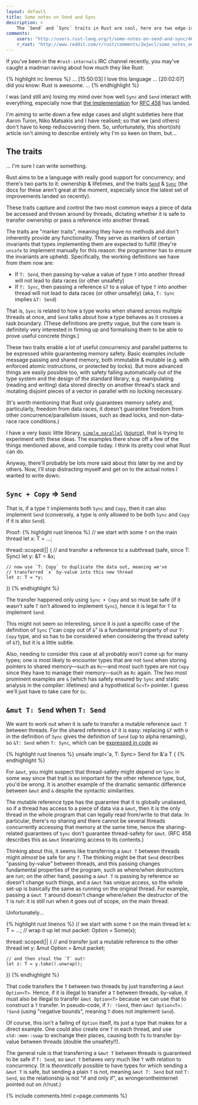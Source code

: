 ```yaml
---
layout: default
title: Some notes on Send and Sync
description: >
    The `Send` and `Sync` traits in Rust are cool, here are two edge-ish cases.
comments:
    users: "http://users.rust-lang.org/t/some-notes-on-send-and-sync/400"
    r_rust: "http://www.reddit.com/r/rust/comments/2wjwcl/some_notes_on_send_and_sync/"
---
```


If you've been in the `#rust-internals` IRC channel recently, you
may've caught a madman raving about how much they like Rust:

{% highlight irc linenos %}
...
[15:50:03] <huon> I love this language
...
[20:02:07] <huon> did you know: Rust is awesome.
...
{% endhighlight %}

I was (and still am) losing my mind over how well `Sync` and `Send`
interact with everything, especially now that
[the implementation](https://github.com/rust-lang/rust/pull/22319) for
[RFC 458](https://github.com/rust-lang/rfcs/pull/458) has landed.

I'm aiming to write down a few edge cases and slight subtleties here
that Aaron Turon, Niko Matsakis and I have realised; so that we (and
others) don't have to keep rediscovering them. So, unfortunately, this
short(ish) article isn't aiming to describe entirely why I'm so keen
on them, but...

## The traits

... I'm sure I can write something.

Rust aims to be a language with really good support for concurrency;
and there's two parts to it: ownership & lifetimes, and the traits
[`Send`][send] & [`Sync`][sync] (the docs for these aren't great at
the moment, especially since the latest set of improvements landed so
recently).

[send]: http://doc.rust-lang.org/nightly/std/marker/trait.Send.html
[sync]: http://doc.rust-lang.org/nightly/std/marker/trait.Sync.html

These traits capture and control the two most common ways a piece of
data be accessed and thrown around by threads, dictating whether it is
safe to transfer ownership or pass a reference into another
thread.

The traits are "marker traits", meaning they have no methods and don't
inherently provide any functionality. They serve as markers of certain
invariants that types implementing them are expected to fulfill
(they're `unsafe` to implement manually for this reason: the
programmer has to ensure the invariants are upheld). Specifically, the
working definitions we have from them now are:

- If `T: Send`, then passing by-value a value of type `T` into
  another thread will not lead to data races (or other unsafety)
- If `T: Sync`, then passing a reference `&T` to a value of type `T`
  into another thread will not lead to data races (or other unsafety)
  (aka, `T: Sync` implies `&T: Send`)

That is, `Sync` is related to how a type works when shared across
multiple threads at once, and `Send` talks about how a type behaves as
it crosses a task boundary. (These definitions are pretty vague, but
the core team is definitely very interested in firming up and
formalising them to be able to prove useful concrete things.)

These two traits enable a lot of useful concurrency and parallel
patterns to be expressed while guaranteeing memory safety. Basic
examples include message passing and shared memory, both immutable &
mutable (e.g. with enforced atomic instructions, or protected by
locks). But more advanced things are easily possible too, with safety
falling automatically out of the type system and the design of the
standard library, e.g. manipulating (reading and writing) data stored
directly on another thread's stack and mutating disjoint pieces of a
vector in parallel with no locking necessary.

(It's worth mentioning that Rust only guarantees memory safety and,
particularly, freedom from data races, it doesn't guarantee freedom
from other concurrence/parallelism issues, such as dead locks, and
non-data-race race conditions.)

I have a very basic little library, [`simple_parallel`][sp-docs]
([source][sp-source]), that is trying to experiment with these
ideas. The examples there show off a few of the things mentioned
above, and compile today. I think its pretty cool what Rust can do.

[sp-docs]: http://huonw.github.io/simple_parallel/simple_parallel/
[sp-source]: https://github.com/huonw/simple_parallel

Anyway, there'll probably be lots more said about this later by me and
by others. Now, I'll stop distracting myself and get on to the actual
notes I wanted to write down.

## `Sync + Copy` ⇒ `Send`

That is, if a type `T` implements both `Sync` and `Copy`, then it can
also implement `Send` (conversely, a type is only allowed to be both
`Sync` and `Copy` if it is also `Send`).

Proof:
{% highlight rust linenos %}
// we start with some `T` on the main thread
let x: T = ...;

thread::scoped(|| {
    // and transfer a reference to a subthread (safe, since T: Sync)
    let y: &T = &x;

    // now use `T: Copy` to duplicate the data out, meaning we've
    // transferred `x` by-value into this new thread
    let z: T = *y;

})
{% endhighlight %}

The transfer happened only using `Sync + Copy` and so must be safe (if
it wasn't safe `T` isn't allowed to implement `Sync`), hence it is
legal for `T` to implement `Send`.

This might not seem so interesting, since it *is* just a specific case
of the definition of `Sync` ("can copy out of `&`" is a fundamental
property of our `T: Copy` type, and so has to be considered when
considering the thread safety of `&T`), but it is a little
subtle.

Also, needing to consider this case at all probably won't come up for
many types; one is most likely to encounter types that are not `Send`
when storing pointers to shared memory&mdash;such as `Rc`&mdash;and
most such types are not `Copy` since they have to manage their
memory&mdash;such as `Rc` again. The two most prominent examples are
`&` (which has safety ensured by `Sync` and static analysis in the
compiler: lifetimes) and a hypothetical `Gc<T>` pointer. I guess we'll
just have to take care for `Gc`.

## `&mut T: Send` when `T: Send`

We want to work out when it is safe to transfer a mutable reference
`&mut T` between threads. For the shared reference `&T` it is easy:
replacing `&T` with `U` in the definition of `Sync` gives the
definition of `Send` (up to alpha renaming), so `&T: Send` when `T:
Sync`, which can be
[expressed in code](https://github.com/rust-lang/rust/blob/522d09dfecbeca1595f25ac58c6d0178bbd21d7d/src/libcore/marker.rs#L388)
as

{% highlight rust linenos %}
unsafe impl<'a, T: Sync> Send for &'a T {
{% endhighlight %}

For `&mut`, you might suspect that thread-safety might depend on
`Sync` in some way since that trait is so important for the other
reference type, but, you'd be wrong. It is another example of the
dramatic semantic difference between `&mut` and `&` despite the
syntactic similarities.

The mutable reference type has the guarantee that it is globally
unaliased, so if a thread has access to a piece of data via a `&mut`,
then it is the only thread in the whole program that can legally read
from/write to that data. In particular, there's no sharing and there
cannot be several threads concurrently accessing that memory at the
same time, hence the sharing-related guarantees of `Sync` don't
guarantee thread-safety for `&mut`. (RFC 458 describes this as `&mut`
linearizing access to its contents.)

Thinking about this, it seems like transferring a `&mut T` between
threads might *almost* be safe for any `T`. The thinking might be that
`Send` describes "passing by-value" between threads, and this passing
changes fundamental properties of the program, such as where/when
destructors are run; on the other hand, passing a `&mut T` is passing
by reference so doesn't change such things, and a `&mut` has unique
access, so the whole set-up is basically the same as running on the
original thread. For example, passing a `&mut T` around doesn't change
where/when the destructor of the `T` is run: it is still run when it
goes out of scope, on the main thread.

Unfortunately...

{% highlight rust linenos %}
// we start with some `T` on the main thread
let x: T = ...;
// wrap it up
let mut packet: Option<T> = Some(x);

thread::scoped(|| {
    // and transfer just a mutable reference to the other thread
    let y: &mut Option<T> = &mut packet;

    // and then steal the `T` out!
    let z: T = y.take().unwrap();
})
{% endhighlight %}

That code transfers the `T` between two threads by just transferring a
`&mut Option<T>`. Hence, if it is illegal to transfer a `T` between
threads, by-value, it must also be illegal to transfer `&mut
Option<T>` because we can use that to construct a `T` transfer. In
pseudo-code, if `T: !Send`, then `&mut Option<T>: !Send` (using
"negative bounds", meaning `T` does not implement `Send`).

Of course, this isn't a failing of `Option` itself, its just a type
that makes for a direct example. One could also create one `T` in each
thread, and use `std::mem::swap` to exchange their places, causing
both `T`s to transfer by-value between threads (double the
unsafety!!).

The general rule is that transferring a `&mut T` between threads is
guaranteed to be safe if `T: Send`, so `&mut T` behaves *very* much
like `T` with relation to concurrency. (It is *theoretically* possible
to have types for which sending a `&mut T` is safe, but sending a
plain `T` is not, meaning `&mut T: Send` but not `T: Send`, so the
relationship is not "if and only if", as wrongerontheinternet pointed
out on /r/rust.)

{% include comments.html c=page.comments %}
